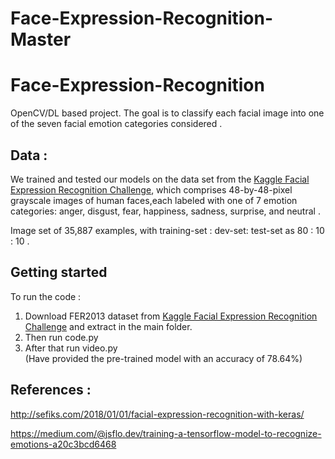 # Face-Expression-Recognition-Master

# Face-Expression-Recognition

OpenCV/DL based project. The goal is to classify each facial image into one of the seven facial emotion categories considered .

## Data :
We trained and tested our models on the data set from the [Kaggle Facial Expression Recognition Challenge](https://www.kaggle.com/c/challenges-in-representation-learning-facial-expression-recognition-challenge/data), which comprises 48-by-48-pixel grayscale images of human faces,each labeled with one of 7 emotion categories: anger, disgust, fear, happiness, sadness, surprise, and neutral .

Image set of 35,887 examples, with training-set : dev-set: test-set as 80 : 10 : 10 .

## Getting started

To run the code :
1. Download FER2013 dataset from [Kaggle Facial Expression Recognition Challenge](https://www.kaggle.com/c/challenges-in-representation-learning-facial-expression-recognition-challenge) and extract in the main folder.
2. Then run code.py  
3. After that run video.py    
(Have provided the pre-trained model with an accuracy of 78.64%)

## References :  
http://sefiks.com/2018/01/01/facial-expression-recognition-with-keras/

https://medium.com/@jsflo.dev/training-a-tensorflow-model-to-recognize-emotions-a20c3bcd6468  
